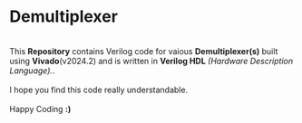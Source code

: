 # Demultiplexer
<br>
This <b>Repository</b> contains Verilog code for vaious <b>Demultiplexer(s)</b> built using <b>Vivado</b>(v2024.2) and is written in <b>Verilog HDL</b> <i>(Hardware Description Language).</i>.
<br><br>
I hope you find this code really understandable. <br><br> Happy Coding <b>:)</b>
